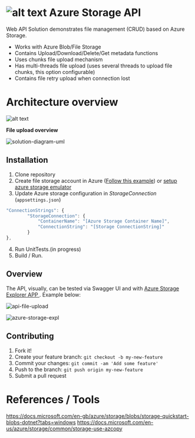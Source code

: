 
# ![alt text](https://raw.githubusercontent.com/Boriszn/AzureFileAPI/develop/assets/img/azure-storage-icon.png  "Azure Files Logo") Azure Storage API

Web API Solution demonstrates file management (CRUD) based on Azure Storage.

- Works with Azure Blob/File Storage
- Contains Upload/Download/Delete/Get metadata functions
- Uses chunks file upload mechanism
- Has multi-threads file upload (uses several threads to upload file chunks, this option configurable)
- Contains file retry upload when connection lost

# Architecture overview

![alt text](https://raw.githubusercontent.com/Boriszn/AzureFileAPI/develop/assets/img/solution-diagram.png  "Azure Files Logo")

**File upload overview**

![solution-diagram-uml](https://raw.githubusercontent.com/Boriszn/AzureFileAPI/develop/assets/img/solution-diagram-uml.png  "solution-diagram-uml")

## Installation

1. Clone repository
2. Create file storage account in Azure ([Follow this example](https://docs.microsoft.com/en-us/azure/storage/common/storage-quickstart-create-account?tabs=portal)) or [setup azure storage emulator](https://docs.microsoft.com/en-us/azure/storage/common/storage-use-emulator)
3. Update Azure storage configuration in _StorageConnection_ (`appsettings.json`) 
```javascript
"ConnectionStrings": {
        "StorageConnection": {
            "ContainerName": "[Azure Storage Container Name]",
            "ConnectionString": "[Storage ConnectionString]"
        }
},
```
4. Run UnitTests.(in progress)
5. Build / Run.

## Overview

The API, visually, can be tested via Swagger UI and with [Azure Storage Explorer APP ](https://docs.microsoft.com/en-us/azure/storage/blobs/storage-quickstart-blobs-storage-explorer).
Example below:

![api-file-upload](https://raw.githubusercontent.com/Boriszn/AzureFileAPI/develop/assets/img/api-file-upload.png  "api-file-upload")

![azure-storage-expl](https://raw.githubusercontent.com/Boriszn/AzureFileAPI/develop/assets/img/azure-storage-explorer.png  "azure-storage-expl")

## Contributing

1. Fork it!
2. Create your feature branch: `git checkout -b my-new-feature`
3. Commit your changes: `git commit -am 'Add some feature'`
4. Push to the branch: `git push origin my-new-feature`
5. Submit a pull request

# References / Tools

https://docs.microsoft.com/en-gb/azure/storage/blobs/storage-quickstart-blobs-dotnet?tabs=windows 
https://docs.microsoft.com/en-us/azure/storage/common/storage-use-azcopy